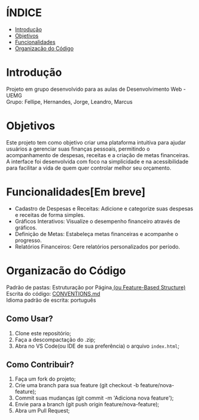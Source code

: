 # ÍNDICE
* [Introdução](#sobre)
* [Objetivos](#objetivos)
* [Funcionalidades](#funcionalidadesem-breve)
* [Organizacão do Código](#organizacão-do-código)

# Introdução
Projeto em grupo desenvolvido para as aulas de Desenvolvimento Web - UEMG  
Grupo: Fellipe, Hernandes, Jorge, Leandro, Marcus

# Objetivos
Este projeto tem como objetivo criar uma plataforma intuitiva para ajudar usuários a gerenciar suas finanças pessoais, permitindo o acompanhamento de despesas, receitas e a criação de metas financeiras. A interface foi desenvolvida com foco na simplicidade e na acessibilidade para facilitar a vida de quem quer controlar melhor seu orçamento.

# Funcionalidades[Em breve]
* Cadastro de Despesas e Receitas: Adicione e categorize suas despesas e receitas de forma simples.
* Gráficos Interativos: Visualize o desempenho financeiro através de gráficos.
* Definição de Metas: Estabeleça metas financeiras e acompanhe o progresso.
* Relatórios Financeiros: Gere relatórios personalizados por período.

# Organizacão do Código
Padrão de pastas: Estruturação por Página[ (ou Feature-Based Structure)](https://sahilali.medium.com/5-commonly-used-folder-structure-in-web-development-68bdcb2d313e)  
Escrita do código: [CONVENTIONS.md](./CONVENTIONS.md)     
Idioma padrão de escrita: português

## Como Usar?
1. Clone este repositório;
2. Faça a descompactação do .zip;
3. Abra no VS Code(ou IDE de sua preferência) o arquivo `index.html`;

## Como Contribuir?
1. Faça um fork do projeto;
2. Crie uma branch para sua feature (git checkout -b feature/nova-feature);
3. Commit suas mudanças (git commit -m 'Adiciona nova feature');
4. Envie para a branch (git push origin feature/nova-feature);
5. Abra um Pull Request;
